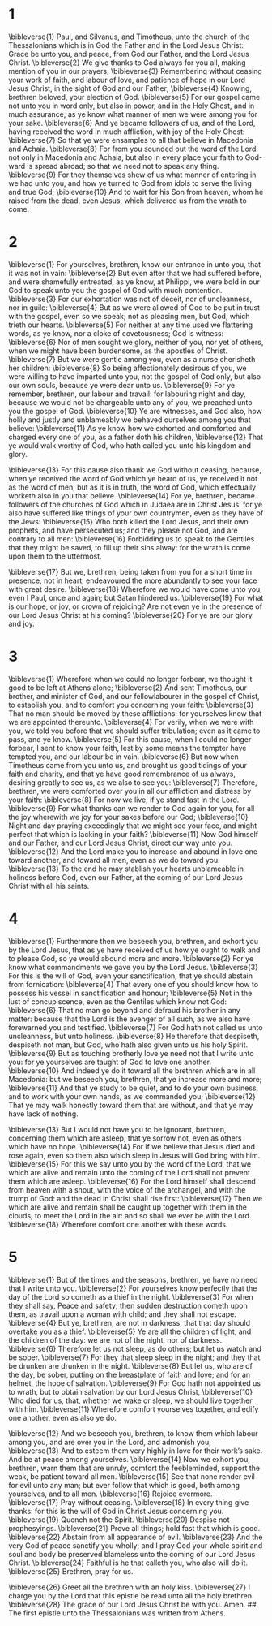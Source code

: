 # 1 
\bibleverse{1} Paul, and Silvanus, and Timotheus, unto the church of the Thessalonians which is in God the Father and in the Lord Jesus Christ: Grace be unto you, and peace, from God our Father, and the Lord Jesus Christ. \bibleverse{2} We give thanks to God always for you all, making mention of you in our prayers; \bibleverse{3} Remembering without ceasing your work of faith, and labour of love, and patience of hope in our Lord Jesus Christ, in the sight of God and our Father; \bibleverse{4} Knowing, brethren beloved, your election of God. \bibleverse{5} For our gospel came not unto you in word only, but also in power, and in the Holy Ghost, and in much assurance; as ye know what manner of men we were among you for your sake. \bibleverse{6} And ye became followers of us, and of the Lord, having received the word in much affliction, with joy of the Holy Ghost: \bibleverse{7} So that ye were ensamples to all that believe in Macedonia and Achaia. \bibleverse{8} For from you sounded out the word of the Lord not only in Macedonia and Achaia, but also in every place your faith to God-ward is spread abroad; so that we need not to speak any thing. \bibleverse{9} For they themselves shew of us what manner of entering in we had unto you, and how ye turned to God from idols to serve the living and true God; \bibleverse{10} And to wait for his Son from heaven, whom he raised from the dead, even Jesus, which delivered us from the wrath to come. 

# 2 
\bibleverse{1} For yourselves, brethren, know our entrance in unto you, that it was not in vain: \bibleverse{2} But even after that we had suffered before, and were shamefully entreated, as ye know, at Philippi, we were bold in our God to speak unto you the gospel of God with much contention. \bibleverse{3} For our exhortation was not of deceit, nor of uncleanness, nor in guile: \bibleverse{4} But as we were allowed of God to be put in trust with the gospel, even so we speak; not as pleasing men, but God, which trieth our hearts. \bibleverse{5} For neither at any time used we flattering words, as ye know, nor a cloke of covetousness; God is witness: \bibleverse{6} Nor of men sought we glory, neither of you, nor yet of others, when we might have been burdensome, as the apostles of Christ. \bibleverse{7} But we were gentle among you, even as a nurse cherisheth her children: \bibleverse{8} So being affectionately desirous of you, we were willing to have imparted unto you, not the gospel of God only, but also our own souls, because ye were dear unto us. \bibleverse{9} For ye remember, brethren, our labour and travail: for labouring night and day, because we would not be chargeable unto any of you, we preached unto you the gospel of God. \bibleverse{10} Ye are witnesses, and God also, how holily and justly and unblameably we behaved ourselves among you that believe: \bibleverse{11} As ye know how we exhorted and comforted and charged every one of you, as a father doth his children, \bibleverse{12} That ye would walk worthy of God, who hath called you unto his kingdom and glory. 

\bibleverse{13} For this cause also thank we God without ceasing, because, when ye received the word of God which ye heard of us, ye received it not as the word of men, but as it is in truth, the word of God, which effectually worketh also in you that believe. \bibleverse{14} For ye, brethren, became followers of the churches of God which in Judaea are in Christ Jesus: for ye also have suffered like things of your own countrymen, even as they have of the Jews: \bibleverse{15} Who both killed the Lord Jesus, and their own prophets, and have persecuted us; and they please not God, and are contrary to all men: \bibleverse{16} Forbidding us to speak to the Gentiles that they might be saved, to fill up their sins alway: for the wrath is come upon them to the uttermost. 

\bibleverse{17} But we, brethren, being taken from you for a short time in presence, not in heart, endeavoured the more abundantly to see your face with great desire. \bibleverse{18} Wherefore we would have come unto you, even I Paul, once and again; but Satan hindered us. \bibleverse{19} For what is our hope, or joy, or crown of rejoicing? Are not even ye in the presence of our Lord Jesus Christ at his coming? \bibleverse{20} For ye are our glory and joy. 

# 3 
\bibleverse{1} Wherefore when we could no longer forbear, we thought it good to be left at Athens alone; \bibleverse{2} And sent Timotheus, our brother, and minister of God, and our fellowlabourer in the gospel of Christ, to establish you, and to comfort you concerning your faith: \bibleverse{3} That no man should be moved by these afflictions: for yourselves know that we are appointed thereunto. \bibleverse{4} For verily, when we were with you, we told you before that we should suffer tribulation; even as it came to pass, and ye know. \bibleverse{5} For this cause, when I could no longer forbear, I sent to know your faith, lest by some means the tempter have tempted you, and our labour be in vain. \bibleverse{6} But now when Timotheus came from you unto us, and brought us good tidings of your faith and charity, and that ye have good remembrance of us always, desiring greatly to see us, as we also to see you: \bibleverse{7} Therefore, brethren, we were comforted over you in all our affliction and distress by your faith: \bibleverse{8} For now we live, if ye stand fast in the Lord. \bibleverse{9} For what thanks can we render to God again for you, for all the joy wherewith we joy for your sakes before our God; \bibleverse{10} Night and day praying exceedingly that we might see your face, and might perfect that which is lacking in your faith? \bibleverse{11} Now God himself and our Father, and our Lord Jesus Christ, direct our way unto you. \bibleverse{12} And the Lord make you to increase and abound in love one toward another, and toward all men, even as we do toward you: \bibleverse{13} To the end he may stablish your hearts unblameable in holiness before God, even our Father, at the coming of our Lord Jesus Christ with all his saints. 

# 4 
\bibleverse{1} Furthermore then we beseech you, brethren, and exhort you by the Lord Jesus, that as ye have received of us how ye ought to walk and to please God, so ye would abound more and more. \bibleverse{2} For ye know what commandments we gave you by the Lord Jesus. \bibleverse{3} For this is the will of God, even your sanctification, that ye should abstain from fornication: \bibleverse{4} That every one of you should know how to possess his vessel in sanctification and honour; \bibleverse{5} Not in the lust of concupiscence, even as the Gentiles which know not God: \bibleverse{6} That no man go beyond and defraud his brother in any matter: because that the Lord is the avenger of all such, as we also have forewarned you and testified. \bibleverse{7} For God hath not called us unto uncleanness, but unto holiness. \bibleverse{8} He therefore that despiseth, despiseth not man, but God, who hath also given unto us his holy Spirit. \bibleverse{9} But as touching brotherly love ye need not that I write unto you: for ye yourselves are taught of God to love one another. \bibleverse{10} And indeed ye do it toward all the brethren which are in all Macedonia: but we beseech you, brethren, that ye increase more and more; \bibleverse{11} And that ye study to be quiet, and to do your own business, and to work with your own hands, as we commanded you; \bibleverse{12} That ye may walk honestly toward them that are without, and that ye may have lack of nothing. 

\bibleverse{13} But I would not have you to be ignorant, brethren, concerning them which are asleep, that ye sorrow not, even as others which have no hope. \bibleverse{14} For if we believe that Jesus died and rose again, even so them also which sleep in Jesus will God bring with him. \bibleverse{15} For this we say unto you by the word of the Lord, that we which are alive and remain unto the coming of the Lord shall not prevent them which are asleep. \bibleverse{16} For the Lord himself shall descend from heaven with a shout, with the voice of the archangel, and with the trump of God: and the dead in Christ shall rise first: \bibleverse{17} Then we which are alive and remain shall be caught up together with them in the clouds, to meet the Lord in the air: and so shall we ever be with the Lord. \bibleverse{18} Wherefore comfort one another with these words. 

# 5 
\bibleverse{1} But of the times and the seasons, brethren, ye have no need that I write unto you. \bibleverse{2} For yourselves know perfectly that the day of the Lord so cometh as a thief in the night. \bibleverse{3} For when they shall say, Peace and safety; then sudden destruction cometh upon them, as travail upon a woman with child; and they shall not escape. \bibleverse{4} But ye, brethren, are not in darkness, that that day should overtake you as a thief. \bibleverse{5} Ye are all the children of light, and the children of the day: we are not of the night, nor of darkness. \bibleverse{6} Therefore let us not sleep, as do others; but let us watch and be sober. \bibleverse{7} For they that sleep sleep in the night; and they that be drunken are drunken in the night. \bibleverse{8} But let us, who are of the day, be sober, putting on the breastplate of faith and love; and for an helmet, the hope of salvation. \bibleverse{9} For God hath not appointed us to wrath, but to obtain salvation by our Lord Jesus Christ, \bibleverse{10} Who died for us, that, whether we wake or sleep, we should live together with him. \bibleverse{11} Wherefore comfort yourselves together, and edify one another, even as also ye do. 

\bibleverse{12} And we beseech you, brethren, to know them which labour among you, and are over you in the Lord, and admonish you; \bibleverse{13} And to esteem them very highly in love for their work’s sake. And be at peace among yourselves. \bibleverse{14} Now we exhort you, brethren, warn them that are unruly, comfort the feebleminded, support the weak, be patient toward all men. \bibleverse{15} See that none render evil for evil unto any man; but ever follow that which is good, both among yourselves, and to all men. \bibleverse{16} Rejoice evermore. \bibleverse{17} Pray without ceasing. \bibleverse{18} In every thing give thanks: for this is the will of God in Christ Jesus concerning you. \bibleverse{19} Quench not the Spirit. \bibleverse{20} Despise not prophesyings. \bibleverse{21} Prove all things; hold fast that which is good. \bibleverse{22} Abstain from all appearance of evil. \bibleverse{23} And the very God of peace sanctify you wholly; and I pray God your whole spirit and soul and body be preserved blameless unto the coming of our Lord Jesus Christ. \bibleverse{24} Faithful is he that calleth you, who also will do it. \bibleverse{25} Brethren, pray for us. 

\bibleverse{26} Greet all the brethren with an holy kiss. \bibleverse{27} I charge you by the Lord that this epistle be read unto all the holy brethren. \bibleverse{28} The grace of our Lord Jesus Christ be with you. Amen. ## The first
epistle unto the Thessalonians was written from Athens. 